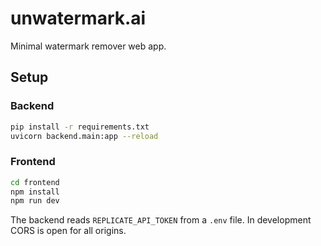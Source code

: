 # unwatermark.ai

Minimal watermark remover web app.

## Setup

### Backend
```bash
pip install -r requirements.txt
uvicorn backend.main:app --reload
```

### Frontend
```bash
cd frontend
npm install
npm run dev
```

The backend reads `REPLICATE_API_TOKEN` from a `.env` file. In development CORS is open for all origins.
